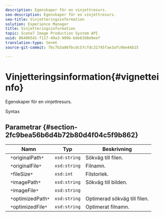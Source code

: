 ```yaml
---
description: Egenskaper för en vinjettresurs.
seo-description: Egenskaper för en vinjettresurs.
seo-title: Vinjetteringsinformation
solution: Experience Manager
title: Vinjetteringsinformation
topic: Scene7 Image Production System API
uuid: 86406541-f117-49a3-909b-bde63d8e9eef
translation-type: tm+mt
source-git-commit: 7bc7b3a86fbcdc57cfdc31745fae3afc06e44b15

---
```



# Vinjetteringsinformation{#vignetteinfo}

Egenskaper för en vinjettresurs.

Syntax

## Parametrar {#section-2fc9bea56b6d4b72b80d4f04c5f9b862}

| Namn | Typ | Beskrivning |
|---|---|---|
| ` *`originalPath`*` | `xsd:string` | Sökväg till filen. |
| ` *`originalFile`*` | `xsd:string` | Filnamn. |
| ` *`fileSize`*` | `xsd:int` | Filstorlek. |
| ` *`imagePath`*` | `xsd:string` | Sökväg till bilden. |
| ` *`imageFile`*` | `xsd:string` |  |
| ` *`optimizedPath`*` | `xsd:string` | Optimerad sökväg till filen. |
| ` *`optimizedFile`*` | `xsd:string` | Optimerat filnamn. |

